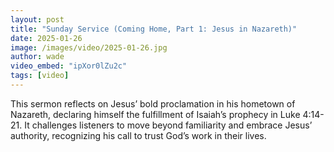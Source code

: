 ```yaml
---
layout: post
title: "Sunday Service (Coming Home, Part 1: Jesus in Nazareth)"
date: 2025-01-26
image: /images/video/2025-01-26.jpg
author: wade
video_embed: "ipXor0lZu2c"
tags: [video]
---
```


This sermon reflects on Jesus’ bold proclamation in his hometown of Nazareth, declaring himself the fulfillment of Isaiah’s prophecy in Luke 4:14-21. It challenges listeners to move beyond familiarity and embrace Jesus’ authority, recognizing his call to trust God’s work in their lives.
